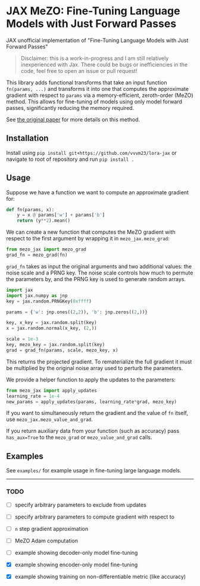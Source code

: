 # JAX MeZO: Fine-Tuning Language Models with Just Forward Passes

JAX unofficial implementation of "Fine-Tuning Language Models with Just Forward
Passes"

> Disclaimer: this is a work-in-progress and I am still relatively
> inexperienced with Jax. There could be bugs or inefficiencies in the code,
> feel free to open an issue or pull request!

This library adds functional transforms that take an input function `fn(params,
...)` and transforms it into one that computes the approximate gradient with
respect to `params` via a memory-efficient, zeroth-order (MeZO) method. This
allows for fine-tuning of models using only model forward passes, significantly
reducing the memory required.

See [the original paper](https://arxiv.org/abs/2305.17333) for more details on
this method.

## Installation

Install using `pip install git+https://github.com/vvvm23/lora-jax` or navigate
to root of repository and run `pip install .`

## Usage

Suppose we have a function we want to compute an approximate gradient for:
```python
def fn(params, x):
    y = x @ params['w'] + params['b']
    return (y**2).mean()
```

We can create a new function that computes the MeZO gradient with respect to
the first argument by wrapping it in `mezo_jax.mezo_grad`:
```python
from mezo_jax import mezo_grad
grad_fn = mezo_grad(fn)
```

`grad_fn` takes as input the original arguments and two additional values: the
noise scale and a PRNG key. The noise scale controls how much to permute the
parameters by, and the PRNG key is used to generate random arrays.

```python
import jax
import jax.numpy as jnp
key = jax.random.PRNGKey(0xffff)

params = {'w': jnp.ones((2,2)), 'b': jnp.zeros((2,))}

key, x_key = jax.random.split(key)
x = jax.random.normal(x_key, (2,))

scale = 1e-3
key, mezo_key = jax.random.split(key)
grad = grad_fn(params, scale, mezo_key, x)
```

This returns the projected gradient. To rematerialize the full gradient it must
be multiplied by the original noise array used to perturb the parameters.

We provide a helper function to apply the updates to the parameters:
```python
from mezo_jax import apply_updates
learning_rate = 1e-4
new_params = apply_updates(params, learning_rate*grad, mezo_key)
```

If you want to simultaneously return the gradient and the value of `fn` itself,
use `mezo_jax.mezo_value_and_grad`.

If you return auxiliary data from your function (such as accuracy) pass
`has_aux=True` to the `mezo_grad` or `mezo_value_and_grad` calls.

## Examples
See `examples/` for example usage in fine-tuning large language models.

---

### TODO
- [ ] specify arbitrary parameters to exclude from updates
- [ ] specify arbitrary parameters to compute gradient with respect to
- [ ] `n` step gradient approximation
- [ ] MeZO Adam computation
- [ ] example showing decoder-only model fine-tuning
- [X] example showing encoder-only model fine-tuning
- [X] example showing training on non-differentiable metric (like accuracy)

